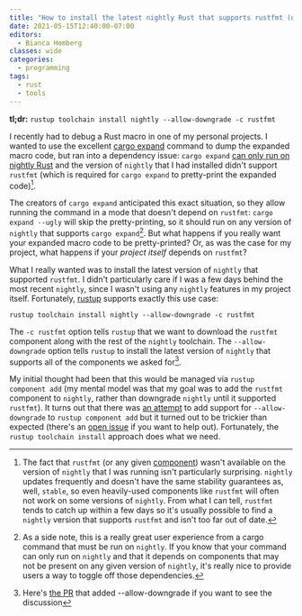 ```yaml
---
title: "How to install the latest nightly Rust that supports rustfmt (or any other component)"
date: 2021-05-15T12:40:00-07:00
editors:
  - Bianca Homberg
classes: wide
categories:
  - programming
tags:
  - rust
  - tools
---
```


**tl;dr:** `rustup toolchain install nightly --allow-downgrade -c rustfmt`

I recently had to debug a Rust macro in one of my personal projects. I wanted to use the excellent [cargo expand](https://github.com/dtolnay/cargo-expand) command to dump the expanded macro code, but ran into a dependency issue: `cargo expand` [can only run on nightly Rust](https://github.com/dtolnay/cargo-expand) and the version of `nightly` that I had installed didn't support `rustfmt` (which is required for `cargo expand` to pretty-print the expanded code)[^nightly-expectations].

The creators of `cargo expand` anticipated this exact situation, so they allow running the command in a mode that doesn't depend on `rustfmt`: `cargo expand --ugly` will skip the pretty-printing, so it should run on any version of `nightly` that supports `cargo expand`[^nightly-feature-flags]. But what happens if you really want your expanded macro code to be pretty-printed? Or, as was the case for my project, what happens if your *project itself* depends on `rustfmt`?

What I really wanted was to install the latest version of `nightly` that supported `rustfmt`. I didn't particularly care if I was a few days behind the most recent `nightly`, since I wasn't using any `nightly` features in my project itself. Fortunately, [rustup](https://rustup.rs/) supports exactly this use case:

```
rustup toolchain install nightly --allow-downgrade -c rustfmt
```

The `-c rustfmt` option tells `rustup` that we want to download the `rustfmt` component along with the rest of the `nightly` toolchain. The `--allow-downgrade` option tells `rustup` to install the latest version of `nightly` that supports all of the components we asked for[^allow-downgrade-pr].

My initial thought had been that this would be managed via `rustup component add` (my mental model was that my goal was to add the `rustfmt` component to `nightly`, rather than downgrade `nightly` until it supported `rustfmt`). It turns out that there was [an attempt](https://github.com/rust-lang/rustup/pull/2176) to add support for `--allow-downgrade` to `rustup component add` but it turned out to be trickier than expected (there's an [open issue](https://github.com/rust-lang/rustup/issues/2146) if you want to help out). Fortunately, the `rustup toolchain install` approach does what we need.

[^nightly-expectations]: The fact that `rustfmt` (or any given [component](https://rust-lang.github.io/rustup/concepts/components.html)) wasn't available on the version of `nightly` that I was running isn't particularly surprising. `nightly` updates frequently and doesn't have the same stability guarantees as, well, `stable`, so even heavily-used components like `rustfmt` will often not work on some versions of `nightly`. From what I can tell, `rustfmt` tends to catch up within a few days so it's usually possible to find a `nightly` version that supports `rustfmt` and isn't too far out of date.

[^nightly-feature-flags]: As a side note, this is a really great user experience from a cargo command that must be run on `nightly`. If you know that your command can only run on `nightly` and that it depends on components that may not be present on any given version of `nightly`, it's really nice to provide users a way to toggle off those dependencies.

[^allow-downgrade-pr]: Here's [the PR](https://github.com/rust-lang/rustup/pull/2126) that added --allow-downgrade if you want to see the discussion
